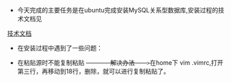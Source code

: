 * 今天完成的主要任务是在ubuntu完成安装MySQL关系型数据库,安装过程的技术文档见

[技术文档](technologyfiles/mysql.md)

* 在安装过程中遇到了一些问题：

* 在粘贴源时不能复制粘贴 ~~————解决办法——~~`>`在home下 vim .vimrc,打开第三行，再移动到18行，删除，就可以进行复制粘贴了。


